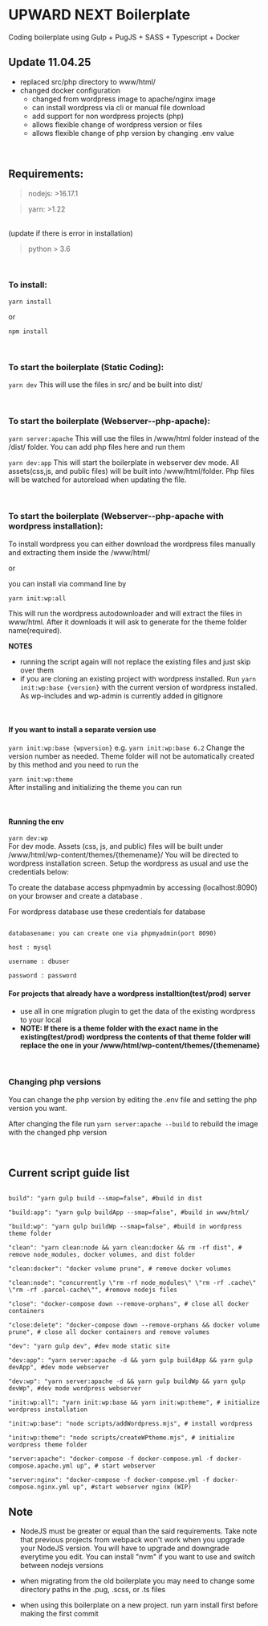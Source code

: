 # UPWARD NEXT Boilerplate

  

Coding boilerplate using Gulp + PugJS + SASS + Typescript + Docker

  

## Update 11.04.25
* replaced src/php directory to www/html/
* changed docker configuration
	* changed from wordpress image to apache/nginx image
	* can install wordpress via cli or manual file download
	* add support for non wordpress projects (php)
  * allows flexible change of wordpress version or files
  * allows flexible change of php version by changing .env value
  
<br>

## Requirements:
> nodejs: >16.17.1

> yarn: >1.22

<br>(update if there is error in installation)
> python > 3.6

<br>

### To install:

```yarn install```

or

```npm install```

<br>

### To start the boilerplate (Static Coding):
```yarn dev```
This will use the files in src/ and be built into dist/

<br>

### To start the boilerplate (Webserver--php-apache):

```yarn server:apache```
This will use the files in /www/html folder instead of the /dist/ folder. You can add php files here and run them


```yarn dev:app```
This will start the boilerplate in webserver dev mode. All assets(css,js, and public files) will be built into /www/html/folder. Php files will be watched for autoreload when updating the file.

<br>  

### To start the boilerplate (Webserver--php-apache with wordpress installation):
To install wordpress you can either download the wordpress files manually and extracting them inside the /www/html/

or

you can install via command line by

```yarn init:wp:all```

This will run the wordpress autodownloader and will extract the files in www/html. After it downloads it will ask to generate for the theme folder name(required). 

**NOTES**
  - running the script again will not replace the existing files and just skip over them
  - if you are cloning an existing project with wordpress installed. Run ```yarn init:wp:base {version}``` with the current version of wordpress installed. As wp-includes and wp-admin is currently added in gitignore

<br>

#### If you want to install a separate version use
```yarn init:wp:base {wpversion}```
e.g.
```yarn init:wp:base 6.2```
Change the version number as needed. Theme folder will not be automatically created by this method and you need to run the

```yarn init:wp:theme```
<br>After installing and initializing the theme you can run

<br>

#### Running the env
```yarn dev:wp```
<br>For dev mode. Assets (css, js, and public) files will be built under /www/html/wp-content/themes/{themename}/
You will be directed to wordpress installation screen. Setup the wordpress as usual and use the credentials below:

To create the database access phpmyadmin by accessing (localhost:8090) on your browser and create a database .


For wordpress database use these credentials for database

```

databasename: you can create one via phpmyadmin(port 8090)

host : mysql

username : dbuser

password : password

```

#### For projects that already have a wordpress installtion(test/prod) server
 - use all in one migration plugin to get the data of the existing wordpress to your local
 - **NOTE: If there is a theme folder with the exact name in the existing(test/prod) wordpress the contents of that theme folder will replace the one in your /www/html/wp-content/themes/{themename}**

<br>  

### Changing php versions

You can change the php version by editing the .env file and setting the php version you want.

After changing the file run
```yarn server:apache --build```
to rebuild the image with the changed php version


<br>  


## Current script guide list

```

build": "yarn gulp build --smap=false", #build in dist

"build:app": "yarn gulp buildApp --smap=false", #build in www/html/

"build:wp": "yarn gulp buildWp --smap=false", #build in wordpress theme folder

"clean": "yarn clean:node && yarn clean:docker && rm -rf dist", # remove node_modules, docker volumes, and dist folder

"clean:docker": "docker volume prune", # remove docker volumes

"clean:node": "concurrently \"rm -rf node_modules\" \"rm -rf .cache\" \"rm -rf .parcel-cache\"", #remove nodejs files

"close": "docker-compose down --remove-orphans", # close all docker containers

"close:delete": "docker-compose down --remove-orphans && docker volume prune", # close all docker containers and remove volumes

"dev": "yarn gulp dev", #dev mode static site

"dev:app": "yarn server:apache -d && yarn gulp buildApp && yarn gulp devApp", #dev mode webserver

"dev:wp": "yarn server:apache -d && yarn gulp buildWp && yarn gulp devWp", #dev mode wordpress webserver

"init:wp:all": "yarn init:wp:base && yarn init:wp:theme", # initialize wordpress installation

"init:wp:base": "node scripts/addWordpress.mjs", # install wordpress

"init:wp:theme": "node scripts/createWPtheme.mjs", # initialize wordpress theme folder

"server:apache": "docker-compose -f docker-compose.yml -f docker-compose.apache.yml up", # start webserver

"server:nginx": "docker-compose -f docker-compose.yml -f docker-compose.nginx.yml up", #start webserver nginx (WIP)

```

  
  

## Note


* NodeJS must be greater or equal than the said requirements. Take note that previous projects from webpack won't work when you upgrade your NodeJS version. You will have to upgrade and downgrade everytime you edit. You can install "nvm" if you want to use and switch between nodejs versions

  

* when migrating from the old boilerplate you may need to change some directory paths in the .pug, .scss, or .ts files

  

* when using this boilerplate on a new project. run yarn install first before making the first commit
